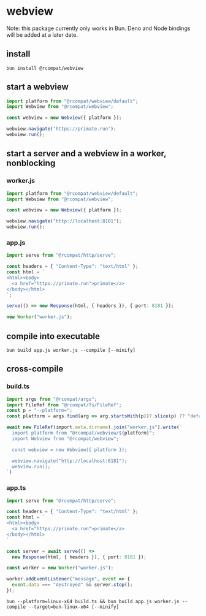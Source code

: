 # webview

Note: this package currently only works in Bun. Deno and Node bindings will be
added at a later date.

## install

`bun install @rcompat/webview`

## start a webview
```ts
import platform from "@rcompat/webview/default";
import Webview from "@rcompat/webview";

const webview = new Webview({ platform });

webview.navigate("https://primate.run");
webview.run();
```

## start a server and a webview in a worker, nonblocking
### worker.js
```ts
import platform from "@rcompat/webview/default";
import Webview from "@rcompat/webview";

const webview = new Webview({ platform });

webview.navigate("http://localhost:8181");
webview.run();
```

### app.js
```ts
import serve from "@rcompat/http/serve";

const headers = { "Content-Type": "text/html" };
const html = `
<html><body>
  <a href="https://primate.run">primate</a>
</body></html>
`;

serve(() => new Response(html, { headers }), { port: 8181 });

new Worker("worker.js");
```

## compile into executable

`bun build app.js worker.js --compile [--minify]`

## cross-compile
### build.ts
```ts
import args from "@rcompat/args";
import FileRef from "@rcompat/fs/FileRef";
const p = "--platform=";
const platform = args.find(arg => arg.startsWith(p))?.slice(p) ?? "default";

await new FileRef(import.meta.dirname).join("worker.js").write(`
  import platform from "@rcompat/webview/${platform}";
  import Webview from "@rcompat/webview";

  const webview = new Webview({ platform });

  webview.navigate("http://localhost:8181");
  webview.run();
`)
```
### app.ts
```ts
import serve from "@rcompat/http/serve";

const headers = { "Content-Type": "text/html" };
const html = `
<html><body>
  <a href="https://primate.run">primate</a>
</body></html>
`

const server = await serve(() =>
  new Response(html, { headers }), { port: 8181 });

const worker = new Worker("worker.js");

worker.addEventListener("message", event => {
  event.data === "destroyed" && server.stop();
});
```

`bun --platform=linux-x64 build.ts && bun build app.js worker.js --compile --target=bun-linux-x64 [--minify]`
